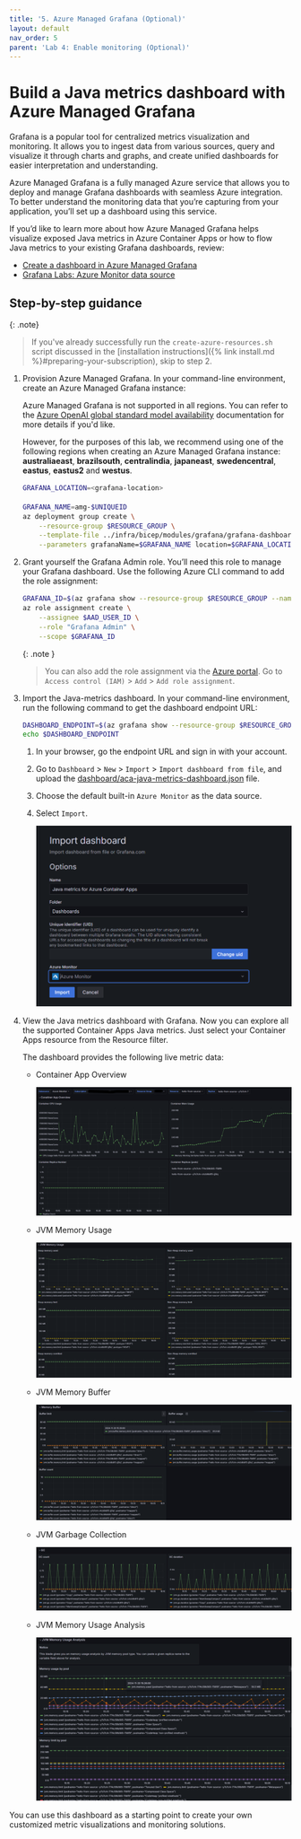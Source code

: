 ```yaml
---
title: '5. Azure Managed Grafana (Optional)'
layout: default
nav_order: 5
parent: 'Lab 4: Enable monitoring (Optional)'
---
```


# Build a Java metrics dashboard with Azure Managed Grafana

Grafana is a popular tool for centralized metrics visualization and monitoring. It allows you to ingest data from various sources, query and visualize it through charts and graphs, and create unified dashboards for easier interpretation and understanding.

Azure Managed Grafana is a fully managed Azure service that allows you to deploy and manage Grafana dashboards with seamless Azure integration. To better understand the monitoring data that you’re capturing from your application, you’ll set up a dashboard using this service.

If you’d like to learn more about how Azure Managed Grafana helps visualize exposed Java metrics in Azure Container Apps or how to flow Java metrics to your existing Grafana dashboards, review:

- [Create a dashboard in Azure Managed Grafana](https://learn.microsoft.com/azure/managed-grafana/how-to-create-dashboard)
- [Grafana Labs: Azure Monitor data source](https://grafana.com/docs/grafana/latest/datasources/azure-monitor/)

## Step-by-step guidance

{: .note}
> If you've already successfully run the `create-azure-resources.sh` script discussed in the [installation instructions]({% link install.md %}#preparing-your-subscription), skip to step 2.

1.  Provision Azure Managed Grafana. In your command-line environment, create an Azure Managed Grafana instance:

    Azure Managed Grafana is not supported in all regions. You can refer to the [Azure OpenAI global standard model availability](https://learn.microsoft.com/en-us/azure/ai-services/openai/concepts/models?tabs=global-standard%2Cstandard-chat-completions#models-by-deployment-type) documentation for more details if you'd like.

    However, for the purposes of this lab, we recommend using one of the following regions when creating an Azure Managed Grafana instance: **australiaeast**, **brazilsouth**, **centralindia**, **japaneast**, **swedencentral**, **eastus**, **eastus2** and **westus**.

    ```bash
    GRAFANA_LOCATION=<grafana-location>

    GRAFANA_NAME=amg-$UNIQUEID
    az deployment group create \
        --resource-group $RESOURCE_GROUP \
        --template-file ../infra/bicep/modules/grafana/grafana-dashboard.bicep \
        --parameters grafanaName=$GRAFANA_NAME location=$GRAFANA_LOCATION
    ```

1.  Grant yourself the Grafana Admin role. You’ll need this role to manage your Grafana dashboard. Use the following Azure CLI command to add the role assignment:

    ```bash
    GRAFANA_ID=$(az grafana show --resource-group $RESOURCE_GROUP --name $GRAFANA_NAME --query id --output tsv)
    az role assignment create \
        --assignee $AAD_USER_ID \
        --role "Grafana Admin" \
        --scope $GRAFANA_ID
    ```

    {: .note }
    > You can also add the role assignment via the [Azure portal](http://portal.azure.com/). Go to `Access control (IAM)` \> `Add` \> `Add role assignment`.

1.  Import the Java-metrics dashboard. In your command-line environment, run the following command to get the dashboard endpoint URL:

    ```bash
    DASHBOARD_ENDPOINT=$(az grafana show --resource-group $RESOURCE_GROUP --name $GRAFANA_NAME --query "properties.endpoint" --output tsv)
    echo $DASHBOARD_ENDPOINT
    ```

    1. In your browser, go the endpoint URL and sign in with your account.
    1. Go to `Dashboard` \> `New` \> `Import` \> `Import dashboard from file`, and upload the [dashboard/aca-java-metrics-dashboard.json](../../dashboard/aca-java-metrics-dashboard.json) file.
    1. Choose the default built-in `Azure Monitor` as the data source.
    1. Select `Import`.

        ![Import Java Metrics dashboard](../../images/acalab-monitoring-05-grafana-import-dashboard.png)

1.  View the Java metrics dashboard with Grafana. Now you can explore all the supported Container Apps Java metrics. Just select your Container Apps resource from the Resource filter.

    The dashboard provides the following live metric data:

    - Container App Overview

      ![Container App Overview](../../images/acalab-monitoring-05-grafana-overview.png)

    - JVM Memory Usage

      ![JVM Memory Usage](../../images/acalab-monitoring-05-grafana-jvm-mem.png)

    - JVM Memory Buffer

      ![JVM Memory Buffer](../../images/acalab-monitoring-05-grafana-jvm-buffer.png)

    - JVM Garbage Collection

      ![JVM GC](../../images/acalab-monitoring-05-grafana-jvm-gc.png)

    - JVM Memory Usage Analysis

      ![detailed JVM Memory Usage Analysis](../../images/acalab-monitoring-05-grafana-jvm-mem-analysis.png)

You can use this dashboard as a starting point to create your own customized metric visualizations and monitoring solutions.
